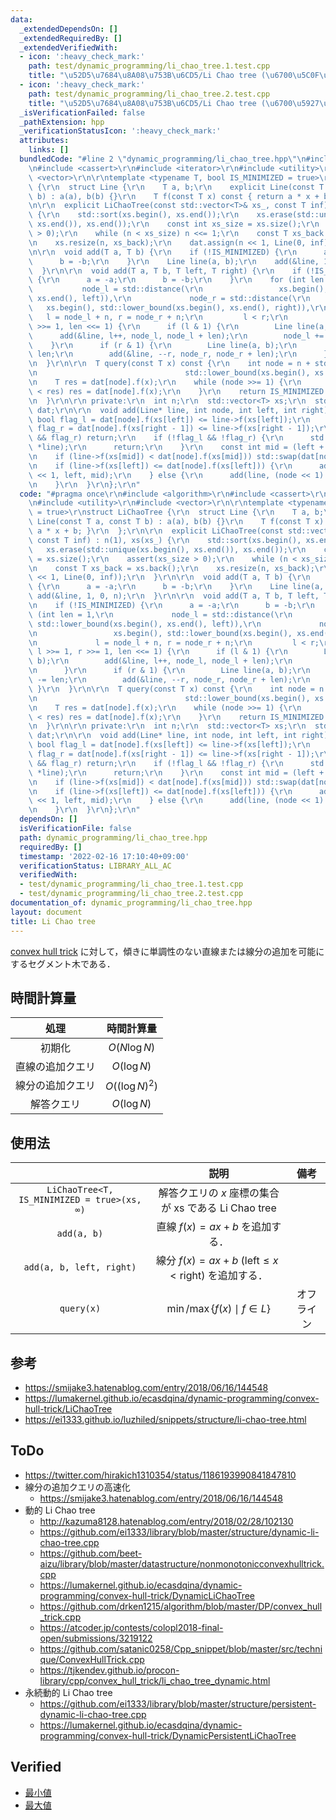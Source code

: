 ```yaml
---
data:
  _extendedDependsOn: []
  _extendedRequiredBy: []
  _extendedVerifiedWith:
  - icon: ':heavy_check_mark:'
    path: test/dynamic_programming/li_chao_tree.1.test.cpp
    title: "\u52D5\u7684\u8A08\u753B\u6CD5/Li Chao tree (\u6700\u5C0F\u5024)"
  - icon: ':heavy_check_mark:'
    path: test/dynamic_programming/li_chao_tree.2.test.cpp
    title: "\u52D5\u7684\u8A08\u753B\u6CD5/Li Chao tree (\u6700\u5927\u5024)"
  _isVerificationFailed: false
  _pathExtension: hpp
  _verificationStatusIcon: ':heavy_check_mark:'
  attributes:
    links: []
  bundledCode: "#line 2 \"dynamic_programming/li_chao_tree.hpp\"\n#include <algorithm>\r\
    \n#include <cassert>\r\n#include <iterator>\r\n#include <utility>\r\n#include\
    \ <vector>\r\n\r\ntemplate <typename T, bool IS_MINIMIZED = true>\r\nstruct LiChaoTree\
    \ {\r\n  struct Line {\r\n    T a, b;\r\n    explicit Line(const T a, const T\
    \ b) : a(a), b(b) {}\r\n    T f(const T x) const { return a * x + b; }\r\n  };\r\
    \n\r\n  explicit LiChaoTree(const std::vector<T>& xs_, const T inf) : n(1), xs(xs_)\
    \ {\r\n    std::sort(xs.begin(), xs.end());\r\n    xs.erase(std::unique(xs.begin(),\
    \ xs.end()), xs.end());\r\n    const int xs_size = xs.size();\r\n    assert(xs_size\
    \ > 0);\r\n    while (n < xs_size) n <<= 1;\r\n    const T xs_back = xs.back();\r\
    \n    xs.resize(n, xs_back);\r\n    dat.assign(n << 1, Line(0, inf));\r\n  }\r\
    \n\r\n  void add(T a, T b) {\r\n    if (!IS_MINIMIZED) {\r\n      a = -a;\r\n\
    \      b = -b;\r\n    }\r\n    Line line(a, b);\r\n    add(&line, 1, 0, n);\r\n\
    \  }\r\n\r\n  void add(T a, T b, T left, T right) {\r\n    if (!IS_MINIMIZED)\
    \ {\r\n      a = -a;\r\n      b = -b;\r\n    }\r\n    for (int len = 1,\r\n  \
    \           node_l = std::distance(\r\n                 xs.begin(), std::lower_bound(xs.begin(),\
    \ xs.end(), left)),\r\n             node_r = std::distance(\r\n              \
    \   xs.begin(), std::lower_bound(xs.begin(), xs.end(), right)),\r\n          \
    \   l = node_l + n, r = node_r + n;\r\n         l < r;\r\n         l >>= 1, r\
    \ >>= 1, len <<= 1) {\r\n      if (l & 1) {\r\n        Line line(a, b);\r\n  \
    \      add(&line, l++, node_l, node_l + len);\r\n        node_l += len;\r\n  \
    \    }\r\n      if (r & 1) {\r\n        Line line(a, b);\r\n        node_r -=\
    \ len;\r\n        add(&line, --r, node_r, node_r + len);\r\n      }\r\n    }\r\
    \n  }\r\n\r\n  T query(const T x) const {\r\n    int node = n + std::distance(xs.begin(),\r\
    \n                                 std::lower_bound(xs.begin(), xs.end(), x));\r\
    \n    T res = dat[node].f(x);\r\n    while (node >>= 1) {\r\n      if (dat[node].f(x)\
    \ < res) res = dat[node].f(x);\r\n    }\r\n    return IS_MINIMIZED ? res : -res;\r\
    \n  }\r\n\r\n private:\r\n  int n;\r\n  std::vector<T> xs;\r\n  std::vector<Line>\
    \ dat;\r\n\r\n  void add(Line* line, int node, int left, int right) {\r\n    const\
    \ bool flag_l = dat[node].f(xs[left]) <= line->f(xs[left]);\r\n    const bool\
    \ flag_r = dat[node].f(xs[right - 1]) <= line->f(xs[right - 1]);\r\n    if (flag_l\
    \ && flag_r) return;\r\n    if (!flag_l && !flag_r) {\r\n      std::swap(dat[node],\
    \ *line);\r\n      return;\r\n    }\r\n    const int mid = (left + right) >> 1;\r\
    \n    if (line->f(xs[mid]) < dat[node].f(xs[mid])) std::swap(dat[node], *line);\r\
    \n    if (line->f(xs[left]) <= dat[node].f(xs[left])) {\r\n      add(line, node\
    \ << 1, left, mid);\r\n    } else {\r\n      add(line, (node << 1) + 1, mid, right);\r\
    \n    }\r\n  }\r\n};\r\n"
  code: "#pragma once\r\n#include <algorithm>\r\n#include <cassert>\r\n#include <iterator>\r\
    \n#include <utility>\r\n#include <vector>\r\n\r\ntemplate <typename T, bool IS_MINIMIZED\
    \ = true>\r\nstruct LiChaoTree {\r\n  struct Line {\r\n    T a, b;\r\n    explicit\
    \ Line(const T a, const T b) : a(a), b(b) {}\r\n    T f(const T x) const { return\
    \ a * x + b; }\r\n  };\r\n\r\n  explicit LiChaoTree(const std::vector<T>& xs_,\
    \ const T inf) : n(1), xs(xs_) {\r\n    std::sort(xs.begin(), xs.end());\r\n \
    \   xs.erase(std::unique(xs.begin(), xs.end()), xs.end());\r\n    const int xs_size\
    \ = xs.size();\r\n    assert(xs_size > 0);\r\n    while (n < xs_size) n <<= 1;\r\
    \n    const T xs_back = xs.back();\r\n    xs.resize(n, xs_back);\r\n    dat.assign(n\
    \ << 1, Line(0, inf));\r\n  }\r\n\r\n  void add(T a, T b) {\r\n    if (!IS_MINIMIZED)\
    \ {\r\n      a = -a;\r\n      b = -b;\r\n    }\r\n    Line line(a, b);\r\n   \
    \ add(&line, 1, 0, n);\r\n  }\r\n\r\n  void add(T a, T b, T left, T right) {\r\
    \n    if (!IS_MINIMIZED) {\r\n      a = -a;\r\n      b = -b;\r\n    }\r\n    for\
    \ (int len = 1,\r\n             node_l = std::distance(\r\n                 xs.begin(),\
    \ std::lower_bound(xs.begin(), xs.end(), left)),\r\n             node_r = std::distance(\r\
    \n                 xs.begin(), std::lower_bound(xs.begin(), xs.end(), right)),\r\
    \n             l = node_l + n, r = node_r + n;\r\n         l < r;\r\n        \
    \ l >>= 1, r >>= 1, len <<= 1) {\r\n      if (l & 1) {\r\n        Line line(a,\
    \ b);\r\n        add(&line, l++, node_l, node_l + len);\r\n        node_l += len;\r\
    \n      }\r\n      if (r & 1) {\r\n        Line line(a, b);\r\n        node_r\
    \ -= len;\r\n        add(&line, --r, node_r, node_r + len);\r\n      }\r\n   \
    \ }\r\n  }\r\n\r\n  T query(const T x) const {\r\n    int node = n + std::distance(xs.begin(),\r\
    \n                                 std::lower_bound(xs.begin(), xs.end(), x));\r\
    \n    T res = dat[node].f(x);\r\n    while (node >>= 1) {\r\n      if (dat[node].f(x)\
    \ < res) res = dat[node].f(x);\r\n    }\r\n    return IS_MINIMIZED ? res : -res;\r\
    \n  }\r\n\r\n private:\r\n  int n;\r\n  std::vector<T> xs;\r\n  std::vector<Line>\
    \ dat;\r\n\r\n  void add(Line* line, int node, int left, int right) {\r\n    const\
    \ bool flag_l = dat[node].f(xs[left]) <= line->f(xs[left]);\r\n    const bool\
    \ flag_r = dat[node].f(xs[right - 1]) <= line->f(xs[right - 1]);\r\n    if (flag_l\
    \ && flag_r) return;\r\n    if (!flag_l && !flag_r) {\r\n      std::swap(dat[node],\
    \ *line);\r\n      return;\r\n    }\r\n    const int mid = (left + right) >> 1;\r\
    \n    if (line->f(xs[mid]) < dat[node].f(xs[mid])) std::swap(dat[node], *line);\r\
    \n    if (line->f(xs[left]) <= dat[node].f(xs[left])) {\r\n      add(line, node\
    \ << 1, left, mid);\r\n    } else {\r\n      add(line, (node << 1) + 1, mid, right);\r\
    \n    }\r\n  }\r\n};\r\n"
  dependsOn: []
  isVerificationFile: false
  path: dynamic_programming/li_chao_tree.hpp
  requiredBy: []
  timestamp: '2022-02-16 17:10:40+09:00'
  verificationStatus: LIBRARY_ALL_AC
  verifiedWith:
  - test/dynamic_programming/li_chao_tree.1.test.cpp
  - test/dynamic_programming/li_chao_tree.2.test.cpp
documentation_of: dynamic_programming/li_chao_tree.hpp
layout: document
title: Li Chao tree
---
```


[convex hull trick](cht.md) に対して，傾きに単調性のない直線または線分の追加を可能にするセグメント木である．


## 時間計算量

|処理|時間計算量|
|:--:|:--:|
|初期化|$O(N \log{N})$|
|直線の追加クエリ|$O(\log{N})$|
|線分の追加クエリ|$O((\log{N})^2)$|
|解答クエリ|$O(\log{N})$|


## 使用法

||説明|備考|
|:--:|:--:|:--:|
|`LiChaoTree<T, IS_MINIMIZED = true>(xs, ∞)`|解答クエリの $x$ 座標の集合が $\mathrm{xs}$ である Li Chao tree||
|`add(a, b)`|直線 $f(x) = ax + b$ を追加する．||
|`add(a, b, left, right)`|線分 $f(x) = ax + b$ ($\mathrm{left} \leq x < \mathrm{right}$) を追加する．||
|`query(x)`|$\min \text{/} \max \lbrace f(x) \mid f \in L \rbrace$|オフライン|


## 参考

- https://smijake3.hatenablog.com/entry/2018/06/16/144548
- https://lumakernel.github.io/ecasdqina/dynamic-programming/convex-hull-trick/LiChaoTree
- https://ei1333.github.io/luzhiled/snippets/structure/li-chao-tree.html


## ToDo

- https://twitter.com/hirakich1310354/status/1186193990841847810
- 線分の追加クエリの高速化
  - https://smijake3.hatenablog.com/entry/2018/06/16/144548
- 動的 Li Chao tree
  - http://kazuma8128.hatenablog.com/entry/2018/02/28/102130
  - https://github.com/ei1333/library/blob/master/structure/dynamic-li-chao-tree.cpp
  - https://github.com/beet-aizu/library/blob/master/datastructure/nonmonotonicconvexhulltrick.cpp
  - https://lumakernel.github.io/ecasdqina/dynamic-programming/convex-hull-trick/DynamicLiChaoTree
  - https://github.com/drken1215/algorithm/blob/master/DP/convex_hull_trick.cpp
  - https://atcoder.jp/contests/colopl2018-final-open/submissions/3219122
  - https://github.com/satanic0258/Cpp_snippet/blob/master/src/technique/ConvexHullTrick.cpp
  - https://tjkendev.github.io/procon-library/cpp/convex_hull_trick/li_chao_tree_dynamic.html
- 永続動的 Li Chao tree
  - https://github.com/ei1333/library/blob/master/structure/persistent-dynamic-li-chao-tree.cpp
  - https://lumakernel.github.io/ecasdqina/dynamic-programming/convex-hull-trick/DynamicPersistentLiChaoTree


## Verified

- [最小値](https://judge.yosupo.jp/submission/3848)
- [最大値](https://judge.yosupo.jp/submission/3849)
